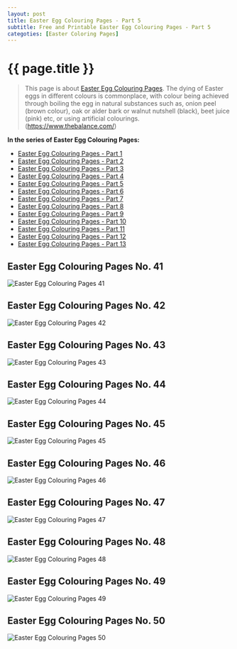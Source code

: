```yaml
---
layout: post
title: Easter Egg Colouring Pages - Part 5
subtitle: Free and Printable Easter Egg Colouring Pages - Part 5
categoties: [Easter Coloring Pages]
---
```

{{ page.title }}
================
> This page is about [Easter Egg Colouring Pages](https://hoanghabelle.github.io/). The dying of Easter eggs in different colours is commonplace, with colour being achieved through boiling the egg in natural substances such as, onion peel (brown colour), oak or alder bark or walnut nutshell (black), beet juice (pink) etc, or using artificial colourings. (https://www.thebalance.com/)

**In the series of Easter Egg Colouring Pages:**

* [Easter Egg Colouring Pages - Part 1](https://hoanghabelle.github.io/2017/11/10/Easter-Egg-Colouring-Pages-part-1.html)
* [Easter Egg Colouring Pages - Part 2](https://hoanghabelle.github.io/2017/11/10/Easter-Egg-Colouring-Pages-part-2.html)
* [Easter Egg Colouring Pages - Part 3](https://hoanghabelle.github.io/2017/11/10/Easter-Egg-Colouring-Pages-part-3.html)
* [Easter Egg Colouring Pages - Part 4](https://hoanghabelle.github.io/2017/11/10/Easter-Egg-Colouring-Pages-part-4.html)
* [Easter Egg Colouring Pages - Part 5](https://hoanghabelle.github.io/2017/11/10/Easter-Egg-Colouring-Pages-part-5.html)
* [Easter Egg Colouring Pages - Part 6](https://hoanghabelle.github.io/2017/11/10/Easter-Egg-Colouring-Pages-part-6.html)
* [Easter Egg Colouring Pages - Part 7](https://hoanghabelle.github.io/2017/11/10/Easter-Egg-Colouring-Pages-part-7.html)
* [Easter Egg Colouring Pages - Part 8](https://hoanghabelle.github.io/2017/11/10/Easter-Egg-Colouring-Pages-part-8.html)
* [Easter Egg Colouring Pages - Part 9](https://hoanghabelle.github.io/2017/11/10/Easter-Egg-Colouring-Pages-part-9.html)
* [Easter Egg Colouring Pages - Part 10](https://hoanghabelle.github.io/2017/11/10/Easter-Egg-Colouring-Pages-part-10.html)
* [Easter Egg Colouring Pages - Part 11](https://hoanghabelle.github.io/2017/11/10/Easter-Egg-Colouring-Pages-part-11.html)
* [Easter Egg Colouring Pages - Part 12](https://hoanghabelle.github.io/2017/11/10/Easter-Egg-Colouring-Pages-part-12.html)
* [Easter Egg Colouring Pages - Part 13](https://hoanghabelle.github.io/2017/11/10/Easter-Egg-Colouring-Pages-part-13.html)
## Easter Egg Colouring Pages No. 41
![Easter Egg Colouring Pages 41](https://hoanghabelle.github.io/img/Easter-Egg-Colouring-Pages%20(41).jpg "Easter Egg Colouring Pages 41")

## Easter Egg Colouring Pages No. 42
![Easter Egg Colouring Pages 42](https://hoanghabelle.github.io/img/Easter-Egg-Colouring-Pages%20(42).jpg "Easter Egg Colouring Pages 42")

## Easter Egg Colouring Pages No. 43
![Easter Egg Colouring Pages 43](https://hoanghabelle.github.io/img/Easter-Egg-Colouring-Pages%20(43).jpg "Easter Egg Colouring Pages 43")

## Easter Egg Colouring Pages No. 44
![Easter Egg Colouring Pages 44](https://hoanghabelle.github.io/img/Easter-Egg-Colouring-Pages%20(44).jpg "Easter Egg Colouring Pages 44")

<script async src="//pagead2.googlesyndication.com/pagead/js/adsbygoogle.js"></script><ins class="adsbygoogle" style="display:block" data-ad-format="fluid" data-ad-layout-key="-8i+1w-dq+e9+ft" data-ad-client="ca-pub-6753140515841889" data-ad-slot="6190446671"></ins> <script> (adsbygoogle = window.adsbygoogle || []).push({}); </script>

## Easter Egg Colouring Pages No. 45
![Easter Egg Colouring Pages 45](https://hoanghabelle.github.io/img/Easter-Egg-Colouring-Pages%20(45).jpg "Easter Egg Colouring Pages 45")

## Easter Egg Colouring Pages No. 46
![Easter Egg Colouring Pages 46](https://hoanghabelle.github.io/img/Easter-Egg-Colouring-Pages%20(46).jpg "Easter Egg Colouring Pages 46")

## Easter Egg Colouring Pages No. 47
![Easter Egg Colouring Pages 47](https://hoanghabelle.github.io/img/Easter-Egg-Colouring-Pages%20(47).jpg "Easter Egg Colouring Pages 47")

## Easter Egg Colouring Pages No. 48
![Easter Egg Colouring Pages 48](https://hoanghabelle.github.io/img/Easter-Egg-Colouring-Pages%20(48).jpg "Easter Egg Colouring Pages 48")

<script async src="//pagead2.googlesyndication.com/pagead/js/adsbygoogle.js"></script><ins class="adsbygoogle" style="display:block" data-ad-format="fluid" data-ad-layout-key="-8i+1w-dq+e9+ft" data-ad-client="ca-pub-6753140515841889" data-ad-slot="6190446671"></ins> <script> (adsbygoogle = window.adsbygoogle || []).push({}); </script>

## Easter Egg Colouring Pages No. 49
![Easter Egg Colouring Pages 49](https://hoanghabelle.github.io/img/Easter-Egg-Colouring-Pages%20(49).jpg "Easter Egg Colouring Pages 49")

## Easter Egg Colouring Pages No. 50
![Easter Egg Colouring Pages 50](https://hoanghabelle.github.io/img/Easter-Egg-Colouring-Pages%20(50).jpg "Easter Egg Colouring Pages 50")

